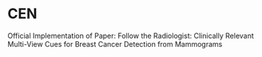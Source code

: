 # CEN
Official Implementation of Paper: Follow the Radiologist: Clinically Relevant Multi-View Cues for Breast Cancer Detection from Mammograms
